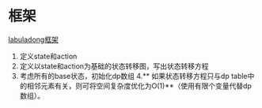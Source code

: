 # 框架
[labuladong框架](https://github.com/labuladong/fucking-algorithm/blob/master/%E5%8A%A8%E6%80%81%E8%A7%84%E5%88%92%E7%B3%BB%E5%88%97/%E5%9B%A2%E7%81%AD%E8%82%A1%E7%A5%A8%E9%97%AE%E9%A2%98.md)
1. 定义state和action
2. 定义以state和action为基础的状态转移图，写出状态转移方程
3. 考虑所有的base状态，初始化dp数组
4.** 如果状态转移方程只与dp table中的相邻元素有关，则可将空间复杂度优化为O(1)**（使用有限个变量代替dp数组）。